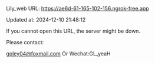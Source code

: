 Lily_web URL: https://ae6d-61-165-102-156.ngrok-free.app

Updated at: 2024-12-10 21:48:12

If you cannot open this URL, the server might be down.

Please contact: 

goley04@foxmail.com Or Wechat:GL_yeaH